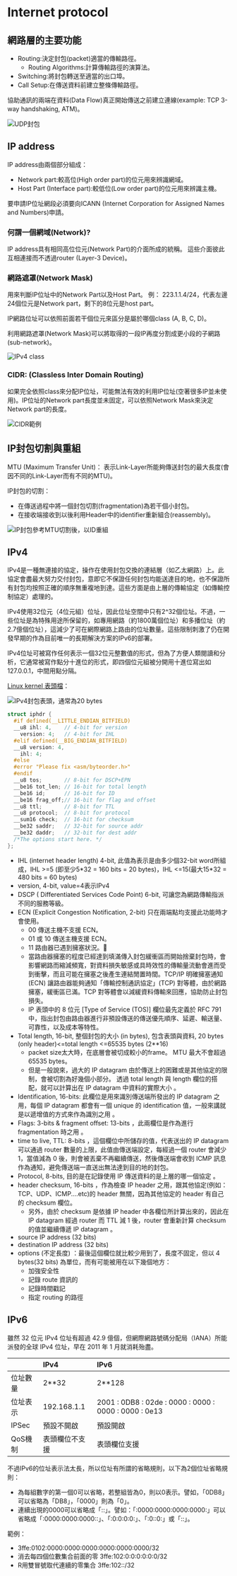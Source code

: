 # Internet protocol

## 網路層的主要功能

* Routing:決定封包\(packet\)適當的傳輸路徑。
  * Routing Algorithms:計算傳輸路徑的演算法。
* Switching:將封包轉送至適當的出口埠。
* Call Setup:在傳送資料前建立整條傳輸路徑。

協助通訊的兩端在資料\(Data Flow\)真正開始傳送之前建立連線\(example: TCP 3-way handshaking, ATM\)。



![UDP&#x5C01;&#x5305;](../.gitbook/assets/udp_encapsulation.png)

## IP address

IP address由兩個部分組成：

* Network part:較高位\(High order part\)的位元用來辨識網域。
* Host Part \(Interface part\):較低位\(Low order part\)的位元用來辨識主機。

要申請IP位址網段必須要向ICANN \(Internet Corporation for Assigned Names and Numbers\)申請。

### 何謂一個網域\(Network\)?

IP address具有相同高位位元\(Network Part\)的介面所成的統稱。這些介面彼此互相連接而不透過router \(Layer-3 Device\)。

### 網路遮罩\(Network Mask\)

用來判斷IP位址中的Network Part以及Host Part。例： 223.1.1.4/24，代表左邊24個位元是Network part，剩下的8位元是host part。

IP網路位址可以依照前面若干個位元來區分是屬於哪個class \(A, B, C, D\)。

利用網路遮罩\(Network Mask\)可以將取得的一段IP再度分割成更小段的子網路\(sub-network\)。

![IPv4 class](../.gitbook/assets/ip_class-min.png)

### CIDR: \(Classless Inter Domain Routing\)

如果完全依照class來分配IP位址，可能無法有效的利用IP位址\(空著很多IP並未使用\)。IP位址的Network part長度並未固定，可以依照Network Mask來決定Network part的長度。

![CIDR&#x7BC4;&#x4F8B;](../.gitbook/assets/cidr-min.png)

## IP封包切割與重組

MTU \(Maximum Transfer Unit\)： 表示Link-Layer所能夠傳送封包的最大長度\(會因不同的Link-Layer而有不同的MTU\)。

IP封包的切割：

* 在傳送過程中將一個封包切割\(fragmentation\)為若干個小封包。
* 在接收端接收到以後利用Header中的identifier重新組合\(reassembly\)。



![IP&#x5C01;&#x5305;&#x53C3;&#x8003;MTU&#x5207;&#x5272;&#x5F8C;&#xFF0C;&#x4EE5;ID&#x91CD;&#x7D44;](../.gitbook/assets/ip_fragement-min.png)





## IPv4

IPv4是一種無連接的協定，操作在使用封包交換的連結層（如乙太網路）上。此協定會盡最大努力交付封包，意即它不保證任何封包均能送達目的地，也不保證所有封包均按照正確的順序無重複地到達。這些方面是由上層的傳輸協定（如傳輸控制協定）處理的。

IPv4使用32位元（4位元組）位址，因此位址空間中只有2^32個位址。不過，一些位址是為特殊用途所保留的，如專用網路（約1800萬個位址）和多播位址（約2.7億個位址），這減少了可在網際網路上路由的位址數量。這些限制刺激了仍在開發早期的作為目前唯一的長期解決方案的IPv6的部署。

IPv4位址可被寫作任何表示一個32位元整數值的形式，但為了方便人類閱讀和分析，它通常被寫作點分十進位的形式，即四個位元組被分開用十進位寫出如127.0.0.1，中間用點分隔。

[Linux kernel 表頭檔](https://github.com/torvalds/linux/blob/master/include/uapi/linux/ip.h)：

![IPv4&#x5C01;&#x5305;&#x8868;&#x982D;&#xFF0C;&#x901A;&#x5E38;&#x70BA;20 bytes](../.gitbook/assets/ipv4_packet-min.png)

```c
struct iphdr {
  #if defined(__LITTLE_ENDIAN_BITFIELD)
  __u8 ihl: 4,    // 4-bit for version
    version: 4;   // 4-bit for IHL
  #elif defined(__BIG_ENDIAN_BITFIELD)
  __u8 version: 4,
    ihl: 4;
  #else
  #error "Please fix <asm/byteorder.h>"
  #endif
  __u8 tos;       // 8-bit for DSCP+EPN
  __be16 tot_len; // 16-bit for total length
  __be16 id;      // 16-bit for ID
  __be16 frag_off;// 16-bit for flag and offset
  __u8 ttl;       // 8-bit for TTL
  __u8 protocol;  // 8-bit for protocol
  __sum16 check;  // 16-bit for checksum
  __be32 saddr;   // 32-bit for source addr
  __be32 daddr;   // 32-bit for dest addr
  /*The options start here. */
};
```

* IHL \(internet header length\) 4-bit, 此值為表示是由多少個32-bit word所組成，IHL &gt;=5 \(即至少5\*32 = 160 bits = 20 bytes\)，IHL &lt;=15\(最大15\*32 = 480 bits = 60 bytes\)
* version, 4-bit, value=4表示IPv4
* DSCP \( Differentiated Services Code Point\) 6-bit, 可讓您為網路傳輸指派不同的服務等級。
* ECN \(Explicit Congestion Notification, 2-bit\) 只在兩端點均支援此功能時才會使用。
  * 00 傳送主機不支援 ECN。
  * 01 或 10 傳送主機支援 ECN。
  * 11 路由器已遇到擁塞狀況。
  * 當路由器擁塞的程度已經達到填滿傳入封包緩衝區而開始捨棄封包時，會影響網路而縮減頻寬，對資料損失敏感或具時效性的傳輸量流動會進而受到衝擊，而且可能在擁塞之後產生連結閒置時間。TCP/IP 明確擁塞通知 \(ECN\) 讓路由器能夠通知「傳輸控制通訊協定」\(TCP\) 對等體，由於網路擁塞，緩衝區已滿。TCP 對等體會以減緩資料傳輸來回應，協助防止封包損失。
  * IP 表頭中的 8 位元 \[Type of Service \(TOS\)\] 欄位最先定義於 RFC 791 中，指出封包由路由器進行非預設傳送的傳送優先順序、延遲、輸送量、可靠性，以及成本等特性。
* Total length, 16-bit, 整個封包的大小 \(in bytes\), 包含表頭與資料, 20 bytes \(only header\)&lt;=total length &lt;=65535 bytes \(2\*\*16\)
  * packet size太大時，在底層會被切成較小的frame。    MTU 最大不會超過 65535 bytes。
  * 但是一般說來，過大的 IP datagram 由於傳送上的困難或是其他協定的限制，會被切割為好幾個小部分。    透過 total length 與 length 欄位的搭配，就可以計算出在 IP datagram 中資料的實際大小    。
* Identification, 16-bits:  此欄位是用來識別傳送端所發出的 IP datagram 之用，每個 IP datagram 都會有一個 unique 的 identification 值，一般來講就是以遞增值的方式來作為識別之用  。
* Flags: 3-bits & fragment offset: 13-bits  ，此兩欄位是作為進行 fragmentation 時之用  。
* time to live, TTL: 8-bits  ，這個欄位中所儲存的值，代表送出的 IP datagram 可以通過 router 數量的上限，此值由傳送端設定，每經過一個 router 會減少 1，當值減為 0 後，則會被丟棄不再繼續傳送，然後傳送端會收到 ICMP 訊息作為通知，避免傳送端一直送出無法達到目的地的封包。
* Protocol, 8-bits,    目的是在記錄使用 IP 傳送資料的是上層的哪一個協定  。
* header checksum, 16-bits  ，作為檢查 IP header 之用，跟其他協定\(例如：TCP、UDP、ICMP....etc\)的 header 無關，因為其他協定的 header 有自己的 checksum 欄位。
  * 另外，由於 checksum 是依據 IP header 中各欄位所計算出來的，因此在 IP datagram 經過 router 而 TTL 減 1 後，router 會重新計算 checksum 的值並繼續傳遞 IP datagram    。
* source IP address \(32 bits\)
* destination IP address \(32 bits\)
* options \(不定長度\)  ：最後這個欄位就比較少用到了，長度不固定，但以 4 bytes\(32 bits\) 為單位，而有可能被用在以下幾個地方：
  * 加強安全性
  * 記錄 route 資訊的
  * 記錄時間戳記
  * 指定 routing 的路徑

## IPv6

雖然 32 位元 IPv4 位址有超過 42.9 億個，但網際網路號碼分配局（IANA）所能派發的全球 IPv4 位址，早在 2011 年 1 月就消耗殆盡。

|  | IPv4 | IPv6 |
| :--- | :--- | :--- |
| 位址數量 | 2\*\*32 | 2\*\*128 |
| 位址表示 | 192.168.1.1 | 2001 : 0DB8 : 02de : 0000 : 0000 : 0000 : 0000 : 0e13 |
| IPSec | 預設不開啟 | 預設開啟 |
| QoS機制 | 表頭欄位不支援 | 表頭欄位支援 |

不過IPv6的位址表示法太長，所以位址有所謂的省略規則，以下為2個位址省略規則：

* 為每組數字的第一個0可以省略，若整組皆為0，則以0表示。譬如，「0DB8」可以省略為「DB8」，「0000」則為「0」。
* 連續出現的0000可以省略成「::」。譬如：「:0000:0000:0000:0000:」可以省略成「:0000:0000:0000::」、「:0:0:0:0:」、「:0::0:」或「::」。

範例：

* 3ffe:0102:0000:0000:0000:0000:0000:0000/32
* 消去每四個位數集合前面的零   3ffe:102:0:0:0:0:0:0/32
* R用雙冒號取代連續的零集合   3ffe:102::/32

